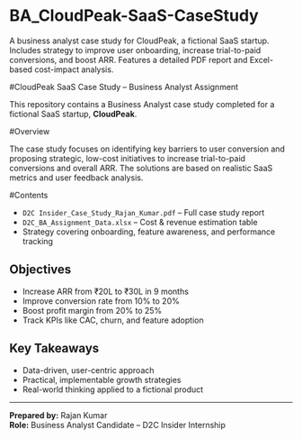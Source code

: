 # BA_CloudPeak-SaaS-CaseStudy
A business analyst case study for CloudPeak, a fictional SaaS startup. Includes strategy to improve user onboarding, increase trial-to-paid conversions, and boost ARR. Features a detailed PDF report and Excel-based cost-impact analysis.


#CloudPeak SaaS Case Study – Business Analyst Assignment

This repository contains a Business Analyst case study completed for a fictional SaaS startup, **CloudPeak**.

#Overview

The case study focuses on identifying key barriers to user conversion and proposing strategic, low-cost initiatives to increase trial-to-paid conversions and overall ARR. The solutions are based on realistic SaaS metrics and user feedback analysis.

#Contents

-  `D2C Insider_Case_Study_Rajan_Kumar.pdf` – Full case study report
-  `D2C_BA_Assignment_Data.xlsx` – Cost & revenue estimation table
-  Strategy covering onboarding, feature awareness, and performance tracking

##  Objectives

- Increase ARR from ₹20L to ₹30L in 9 months
- Improve conversion rate from 10% to 20%
- Boost profit margin from 20% to 25%
- Track KPIs like CAC, churn, and feature adoption

## Key Takeaways

- Data-driven, user-centric approach
- Practical, implementable growth strategies
- Real-world thinking applied to a fictional product

---

**Prepared by:** Rajan Kumar  
**Role:** Business Analyst Candidate – D2C Insider Internship
